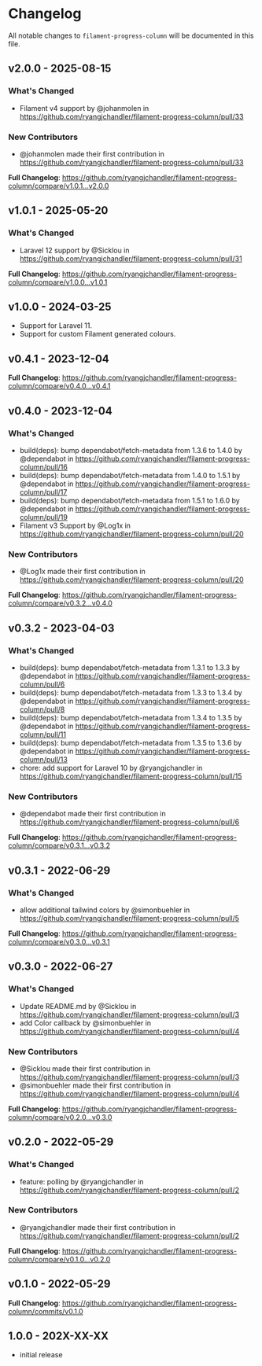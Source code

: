 # Changelog

All notable changes to `filament-progress-column` will be documented in this file.

## v2.0.0 - 2025-08-15

### What's Changed

* Filament v4 support by @johanmolen in https://github.com/ryangjchandler/filament-progress-column/pull/33

### New Contributors

* @johanmolen made their first contribution in https://github.com/ryangjchandler/filament-progress-column/pull/33

**Full Changelog**: https://github.com/ryangjchandler/filament-progress-column/compare/v1.0.1...v2.0.0

## v1.0.1 - 2025-05-20

### What's Changed

* Laravel 12 support by @Sicklou in https://github.com/ryangjchandler/filament-progress-column/pull/31

**Full Changelog**: https://github.com/ryangjchandler/filament-progress-column/compare/v1.0.0...v1.0.1

## v1.0.0 - 2024-03-25

* Support for Laravel 11.
* Support for custom Filament generated colours.

## v0.4.1 - 2023-12-04

**Full Changelog**: https://github.com/ryangjchandler/filament-progress-column/compare/v0.4.0...v0.4.1

## v0.4.0 - 2023-12-04

### What's Changed

* build(deps): bump dependabot/fetch-metadata from 1.3.6 to 1.4.0 by @dependabot in https://github.com/ryangjchandler/filament-progress-column/pull/16
* build(deps): bump dependabot/fetch-metadata from 1.4.0 to 1.5.1 by @dependabot in https://github.com/ryangjchandler/filament-progress-column/pull/17
* build(deps): bump dependabot/fetch-metadata from 1.5.1 to 1.6.0 by @dependabot in https://github.com/ryangjchandler/filament-progress-column/pull/19
* Filament v3 Support by @Log1x in https://github.com/ryangjchandler/filament-progress-column/pull/20

### New Contributors

* @Log1x made their first contribution in https://github.com/ryangjchandler/filament-progress-column/pull/20

**Full Changelog**: https://github.com/ryangjchandler/filament-progress-column/compare/v0.3.2...v0.4.0

## v0.3.2 - 2023-04-03

### What's Changed

- build(deps): bump dependabot/fetch-metadata from 1.3.1 to 1.3.3 by @dependabot in https://github.com/ryangjchandler/filament-progress-column/pull/6
- build(deps): bump dependabot/fetch-metadata from 1.3.3 to 1.3.4 by @dependabot in https://github.com/ryangjchandler/filament-progress-column/pull/8
- build(deps): bump dependabot/fetch-metadata from 1.3.4 to 1.3.5 by @dependabot in https://github.com/ryangjchandler/filament-progress-column/pull/11
- build(deps): bump dependabot/fetch-metadata from 1.3.5 to 1.3.6 by @dependabot in https://github.com/ryangjchandler/filament-progress-column/pull/13
- chore: add support for Laravel 10 by @ryangjchandler in https://github.com/ryangjchandler/filament-progress-column/pull/15

### New Contributors

- @dependabot made their first contribution in https://github.com/ryangjchandler/filament-progress-column/pull/6

**Full Changelog**: https://github.com/ryangjchandler/filament-progress-column/compare/v0.3.1...v0.3.2

## v0.3.1 - 2022-06-29

### What's Changed

- allow additional tailwind colors by @simonbuehler in https://github.com/ryangjchandler/filament-progress-column/pull/5

**Full Changelog**: https://github.com/ryangjchandler/filament-progress-column/compare/v0.3.0...v0.3.1

## v0.3.0 - 2022-06-27

### What's Changed

- Update README.md by @Sicklou in https://github.com/ryangjchandler/filament-progress-column/pull/3
- add Color callback by @simonbuehler in https://github.com/ryangjchandler/filament-progress-column/pull/4

### New Contributors

- @Sicklou made their first contribution in https://github.com/ryangjchandler/filament-progress-column/pull/3
- @simonbuehler made their first contribution in https://github.com/ryangjchandler/filament-progress-column/pull/4

**Full Changelog**: https://github.com/ryangjchandler/filament-progress-column/compare/v0.2.0...v0.3.0

## v0.2.0 - 2022-05-29

### What's Changed

- feature: polling by @ryangjchandler in https://github.com/ryangjchandler/filament-progress-column/pull/2

### New Contributors

- @ryangjchandler made their first contribution in https://github.com/ryangjchandler/filament-progress-column/pull/2

**Full Changelog**: https://github.com/ryangjchandler/filament-progress-column/compare/v0.1.0...v0.2.0

## v0.1.0 - 2022-05-29

**Full Changelog**: https://github.com/ryangjchandler/filament-progress-column/commits/v0.1.0

## 1.0.0 - 202X-XX-XX

- initial release
